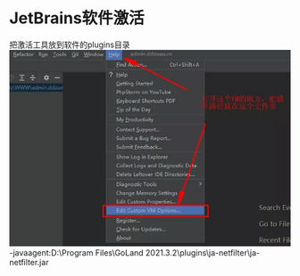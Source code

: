 # JetBrains软件激活
把激活工具放到软件的plugins目录
![](vx_images/34211316238871.png)
-javaagent:D:\Program Files\GoLand 2021.3.2\plugins\ja-netfilter\ja-netfilter.jar